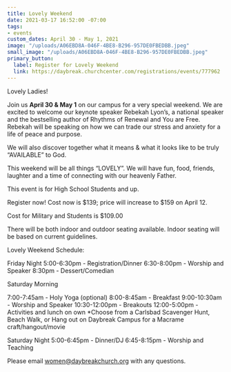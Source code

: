 ```yaml
---
title: Lovely Weekend
date: 2021-03-17 16:52:00 -07:00
tags:
- events
custom_dates: April 30 - May 1, 2021
image: "/uploads/A06EBD8A-046F-4BE8-B296-957DE0FBEDBB.jpeg"
small_image: "/uploads/A06EBD8A-046F-4BE8-B296-957DE0FBEDBB.jpeg"
primary_button:
  label: Register for Lovely Weekend
  link: https://daybreak.churchcenter.com/registrations/events/777962
---
```


Lovely Ladies!

Join us **April 30 & May 1** on our campus for a very special weekend. We are excited to welcome our keynote speaker Rebekah Lyon’s, a national speaker and the bestselling author of Rhythms of Renewal and You are Free. Rebekah will be speaking on how we can trade our stress and anxiety for a life of peace and purpose. 

We will also discover together what it means & what it looks like to be truly “AVAILABLE” to God.

This weekend will be all things “LOVELY”. We will have fun, food, friends, laughter and a time of connecting with our heavenly Father.

This event is for High School Students and up.

Register now! Cost now is $139; price will increase to $159 on April 12.

Cost for Military and Students is $109.00

There will be both indoor and outdoor seating available. Indoor seating will be based on current guidelines.

Lovely Weekend Schedule:

Friday Night
5:00-6:30pm - Registration/Dinner
6:30-8:00pm - Worship and Speaker
8:30pm - Dessert/Comedian

Saturday Morning

7:00-7:45am - Holy Yoga (optional)
8:00-8:45am - Breakfast
9:00-10:30am - Worship and Speaker
10:30-12:00pm - Breakouts
12:00-5:00pm - Activities and lunch on own                            *Choose from a Carlsbad Scavenger Hunt, Beach Walk, or Hang out on Daybreak Campus for a Macrame craft/hangout/movie

Saturday Night
5:00-6:45pm - Dinner/DJ
6:45-8:15pm - Worship and Teaching

Please email women@daybreakchurch.org with any questions.